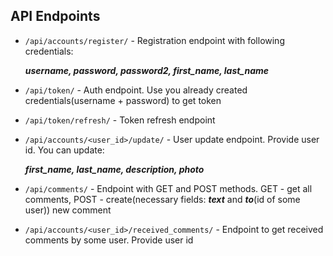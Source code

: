 ## API Endpoints

* `/api/accounts/register/` - Registration endpoint with following credentials:

    **_username, password, password2, first_name, last_name_**

* `/api/token/` - Auth endpoint. Use you already created credentials(username + password) to get token
* `/api/token/refresh/` - Token refresh endpoint
* `/api/accounts/<user_id>/update/` - User update endpoint. Provide user id. You can update:

  **_first_name, last_name, description, photo_**

* `/api/comments/` - Endpoint with GET and POST methods. GET - get all comments, POST - create(necessary fields: **_text_** and **_to_**(id of some user)) new comment
* `/api/accounts/<user_id>/received_comments/` - Endpoint to get received comments by some user. Provide user id